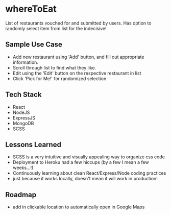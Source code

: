 # whereToEat
List of restaurants vouched for and submitted by users. Has option to randomly select item from list for the indecisive!

## Sample Use Case
- Add new restaurant using 'Add' button, and fill out appropriate information.
- Scroll through list to find what they like.
- Edit using the 'Edit' button on the respective restaurant in list
- Click 'Pick for Me!' for randomized selection

## Tech Stack
- React
- NodeJS
- ExpressJS
- MongoDB
- SCSS

## Lessons Learned
- SCSS is a very intuitive and visually appealing way to organize css code
- Deployment to Heroku had a few hiccups (by a few I mean a few weeks...!)
- Continuously learning about clean React/Express/Node coding practices
- just because it works locally, doesn't mean it will work in production!

## Roadmap
- add in clickable location to automatically open in Google Maps

